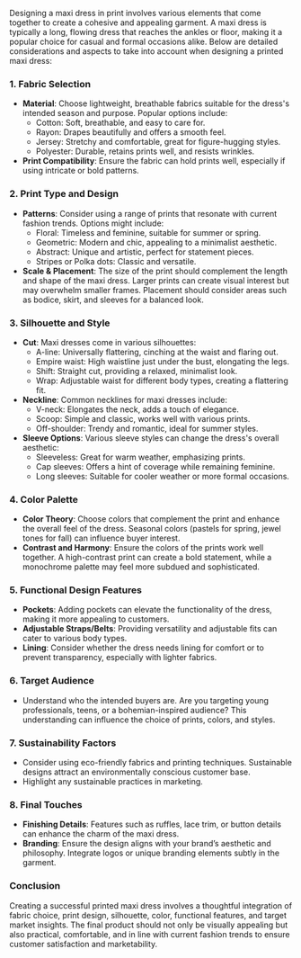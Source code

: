 Designing a maxi dress in print involves various elements that come together to create a cohesive and appealing garment. A maxi dress is typically a long, flowing dress that reaches the ankles or floor, making it a popular choice for casual and formal occasions alike. Below are detailed considerations and aspects to take into account when designing a printed maxi dress:

### 1. **Fabric Selection**
   - **Material**: Choose lightweight, breathable fabrics suitable for the dress's intended season and purpose. Popular options include:
     - Cotton: Soft, breathable, and easy to care for.
     - Rayon: Drapes beautifully and offers a smooth feel.
     - Jersey: Stretchy and comfortable, great for figure-hugging styles.
     - Polyester: Durable, retains prints well, and resists wrinkles.
   - **Print Compatibility**: Ensure the fabric can hold prints well, especially if using intricate or bold patterns.

### 2. **Print Type and Design**
   - **Patterns**: Consider using a range of prints that resonate with current fashion trends. Options might include:
     - Floral: Timeless and feminine, suitable for summer or spring.
     - Geometric: Modern and chic, appealing to a minimalist aesthetic.
     - Abstract: Unique and artistic, perfect for statement pieces.
     - Stripes or Polka dots: Classic and versatile.
   - **Scale & Placement**: The size of the print should complement the length and shape of the maxi dress. Larger prints can create visual interest but may overwhelm smaller frames. Placement should consider areas such as bodice, skirt, and sleeves for a balanced look.

### 3. **Silhouette and Style**
   - **Cut**: Maxi dresses come in various silhouettes:
     - A-line: Universally flattering, cinching at the waist and flaring out.
     - Empire waist: High waistline just under the bust, elongating the legs.
     - Shift: Straight cut, providing a relaxed, minimalist look.
     - Wrap: Adjustable waist for different body types, creating a flattering fit.
   - **Neckline**: Common necklines for maxi dresses include:
     - V-neck: Elongates the neck, adds a touch of elegance.
     - Scoop: Simple and classic, works well with various prints.
     - Off-shoulder: Trendy and romantic, ideal for summer styles.
   - **Sleeve Options**: Various sleeve styles can change the dress's overall aesthetic:
     - Sleeveless: Great for warm weather, emphasizing prints.
     - Cap sleeves: Offers a hint of coverage while remaining feminine.
     - Long sleeves: Suitable for cooler weather or more formal occasions.

### 4. **Color Palette**
   - **Color Theory**: Choose colors that complement the print and enhance the overall feel of the dress. Seasonal colors (pastels for spring, jewel tones for fall) can influence buyer interest.
   - **Contrast and Harmony**: Ensure the colors of the prints work well together. A high-contrast print can create a bold statement, while a monochrome palette may feel more subdued and sophisticated.

### 5. **Functional Design Features**
   - **Pockets**: Adding pockets can elevate the functionality of the dress, making it more appealing to customers.
   - **Adjustable Straps/Belts**: Providing versatility and adjustable fits can cater to various body types.
   - **Lining**: Consider whether the dress needs lining for comfort or to prevent transparency, especially with lighter fabrics.

### 6. **Target Audience**
   - Understand who the intended buyers are. Are you targeting young professionals, teens, or a bohemian-inspired audience? This understanding can influence the choice of prints, colors, and styles.

### 7. **Sustainability Factors**
   - Consider using eco-friendly fabrics and printing techniques. Sustainable designs attract an environmentally conscious customer base.
   - Highlight any sustainable practices in marketing.

### 8. **Final Touches**
   - **Finishing Details**: Features such as ruffles, lace trim, or button details can enhance the charm of the maxi dress.
   - **Branding**: Ensure the design aligns with your brand’s aesthetic and philosophy. Integrate logos or unique branding elements subtly in the garment.

### Conclusion
Creating a successful printed maxi dress involves a thoughtful integration of fabric choice, print design, silhouette, color, functional features, and target market insights. The final product should not only be visually appealing but also practical, comfortable, and in line with current fashion trends to ensure customer satisfaction and marketability.